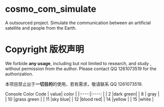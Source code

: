 # cosmo_com_simulate
A outsourced project. Simulate the communication between an artificial satellite and people from the Earth.

# Copyright 版权声明
We forbide **any usage**, including but not limited to research, and study , without permission from the author. Please contact QQ 1261073519 for the authorization.

本项目禁止出于**一切目的**的使用，若有需求，敬请联系 QQ 1261073519.

Console Color Code
| value| color |
|:----:|:----: |
|  2   |dark green|
|  8   | gray  |
|  10  |grass green |
|  11  |sky blue|
|  12  |blood red|
|  14  |yellow |
|  15  |white  |
